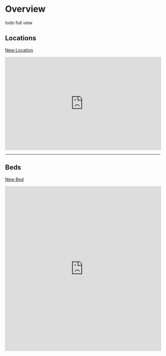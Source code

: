 # Overview

todo full view

## Locations

[New Location](location-create.md)

<iframe 
  class="airtable-embed" 
  src="https://airtable.com/embed/shrjtY30MUIrHr5UM?backgroundColor=yellow&viewControls=on" 
  frameborder="0" 
  onmousewheel="" 
  width="100%" 
  height="300" 
  style="background: transparent; border: 1px solid #ccc;">
</iframe>

---

##  Beds

[New Bed](bed-create.md)  

<iframe class="airtable-embed" src="https://airtable.com/embed/shrAtjN1QukB2Gnkk?backgroundColor=yellow&viewControls=on" frameborder="0" onmousewheel="" width="100%" height="533" style="background: transparent; border: 1px solid #ccc;"></iframe>

